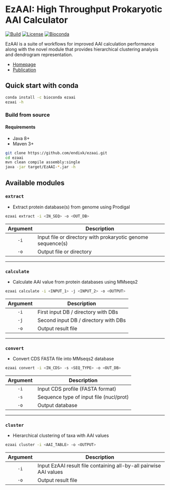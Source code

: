 # EzAAI: High Throughput Prokaryotic AAI Calculator 
[![Build](https://img.shields.io/github/actions/workflow/status/endixk/ezaai/maven-build.yml)](https://github.com/endixk/ezaai/actions)
[![License](https://img.shields.io/github/license/endixk/ezaai)](https://github.com/endixk/ezaai/blob/main/LICENSE.md)
[![Bioconda](https://img.shields.io/conda/dn/bioconda/ezaai?logo=anaconda)](https://anaconda.org/bioconda/ezaai) 

EzAAI is a suite of workflows for improved AAI calculation performance along with the novel module that provides hierarchical clustering analysis and dendrogram representation.

 * [Homepage](http://endixk.github.io/ezaai)
 * [Publication](https://doi.org/10.1007/s12275-021-1154-0)


## Quick start with conda

~~~bash
conda install -c bioconda ezaai
ezaai -h
~~~

### Build from source
#### Requirements
   * Java 8+
   * Maven 3+
~~~bash
git clone https://github.com/endixk/ezaai.git
cd ezaai
mvn clean compile assembly:single
java -jar target/EzAAI-*.jar -h
~~~

## Available modules
### `extract`
 * Extract protein database(s) from genome using Prodigal

~~~bash
ezaai extract -i <IN_SEQ> -o <OUT_DB>
~~~

|Argument|Description|
|:-:|-----------------|
|`-i`|Input file or directory with prokaryotic genome sequence(s)|
|`-o`|Output file or directory|

---

### `calculate`	
 * Calculate AAI value from protein databases using MMseqs2

~~~bash
ezaai calculate -i <INPUT_1> -j <INPUT_2> -o <OUTPUT>
~~~

|Argument|Description|
|:-:|-----------------|
|`-i`|First input DB / directory with DBs|
|`-j`|Second input DB / directory with DBs|
|`-o`|Output result file|

---

### `convert`	
 * Convert CDS FASTA file into MMseqs2 database

~~~bash
ezaai convert -i <IN_CDS> -s <SEQ_TYPE> -o <OUT_DB>
~~~

|Argument|Description|
|:-:|-----------------|
|`-i`|Input CDS profile (FASTA format)|
|`-s`|Sequence type of input file (nucl/prot)|
|`-o`|Output database|

---

### `cluster`
 * Hierarchical clustering of taxa with AAI values

~~~bash
ezaai cluster -i <AAI_TABLE> -o <OUTPUT>
~~~

|Argument|Description|
|:-:|-----------------|
|`-i`|Input EzAAI result file containing all-by-all pairwise AAI values|
|`-o`|Output result file|
